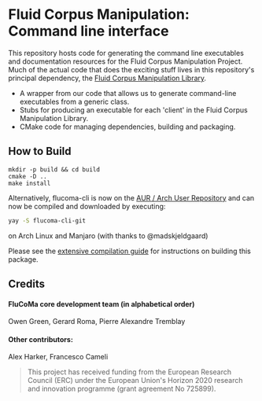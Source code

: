 # Fluid Corpus Manipulation: Command line interface

This repository hosts code for generating the command line executables and documentation resources for the Fluid Corpus Manipulation Project. Much of the actual code that does the exciting stuff lives in this repository's principal dependency,  the [Fluid Corpus Manipulation Library](https://github.com/flucoma/flucoma-core).

* A wrapper from our code that allows us to generate command-line executables from a generic class.
* Stubs for producing an executable for each 'client' in the Fluid Corpus Manipulation Library.
* CMake code for managing dependencies, building and packaging.

## How to Build

```
mkdir -p build && cd build
cmake -D ..
make install
```

Alternatively, flucoma-cli is now on the [AUR / Arch User Repository](https://aur.archlinux.org/packages/flucoma-cli-git/) and can now be compiled and downloaded by executing:
```bash
yay -S flucoma-cli-git
```
on Arch Linux and Manjaro (with thanks to @madskjeldgaard)

Please see the [extensive compilation guide](https://github.com/flucoma/flucoma-cli/wiki/Compiling) for instructions on building this package.

## Credits 
#### FluCoMa core development team (in alphabetical order)
Owen Green, Gerard Roma, Pierre Alexandre Tremblay

#### Other contributors:
Alex Harker, Francesco Cameli

> This project has received funding from the European Research Council (ERC) under the European Union's Horizon 2020 research and innovation programme (grant agreement No 725899).
